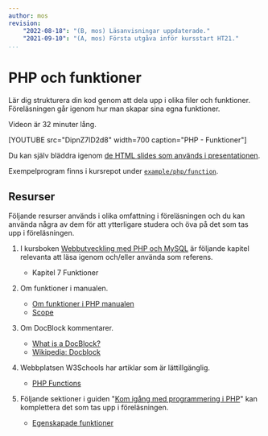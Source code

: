 ```yaml
---
author: mos
revision:
    "2022-08-18": "(B, mos) Läsanvisningar uppdaterade."
    "2021-09-10": "(A, mos) Första utgåva inför kursstart HT21."
...
```

PHP och funktioner
====================

Lär dig strukturera din kod genom att dela upp i olika filer och funktioner. Föreläsningen går igenom hur man skapar sina egna funktioner.

Videon är 32 minuter lång.

[YOUTUBE src="DipnZ7lD2d8" width=700 caption="PHP - Funktioner"]

Du kan själv bläddra igenom [de HTML slides som används i presentationen](https://dbwebb-se.github.io/webtec/docs/lecture/L13-php-function/slide.html).

Exempelprogram finns i kursrepot under [`example/php/function`](https://github.com/dbwebb-se/webtec/tree/main/example/php/function).



Resurser
------------------------

Följande resurser används i olika omfattning i föreläsningen och du kan använda några av dem för att ytterligare studera och öva på det som tas upp i föreläsningen. 

1. I kursboken [Webbutveckling med PHP och MySQL](kunskap/boken-webbutveckling-med-php-och-mysql) är följande kapitel relevanta att läsa igenom och/eller använda som referens.

    * Kapitel 7 Funktioner

1. Om funktioner i manualen.

    * [Om funktioner i PHP manualen](https://www.php.net/language.functions)
    * [Scope](https://www.php.net/manual/en/language.variables.scope.php)

1. Om DocBlock kommentarer.

    * [What is a DocBlock?](https://docs.phpdoc.org/3.0/guide/getting-started/what-is-a-docblock.html)
    * [Wikipedia: Docblock](https://en.wikipedia.org/wiki/Docblock)

1. Webbplatsen W3Schools har artiklar som är lättillgänglig.

    * [PHP Functions](https://www.w3schools.com/php/php_functions.asp)

1. Följande sektioner i guiden "[Kom igång med programmering i PHP](guide/kom-igang-med-programmering-i-php)" kan komplettera det som tas upp i föreläsningen.

    * [Egenskapade funktioner](guide/kom-igang-med-programmering-i-php/egenskapade-funktioner)
